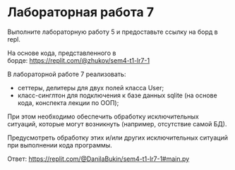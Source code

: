 # Лабораторная работа 7
Выполните лабораторную работу 5 и предоставьте ссылку на борд в repl.

На основе кода, представленного в борде: https://replit.com/@zhukov/sem4-t1-lr7-1

В лабораторной работе 7 реализовать: 
* сеттеры, делитеры для двух полей класса User;
* класс-синглтон для подключения к базе данных sqlite (на основе кода, конспекта лекции по ООП);
    
При этом необходимо обеспечить обработку исключительных ситуаций, которые могут возникнуть (например, отсутствие самой БД).

Предусмотреть обработку этих и/или других исключительных ситуаций при выполнении кода программы. 

Ответ: https://replit.com/@DanilaBukin/sem4-t1-lr7-1#main.py
